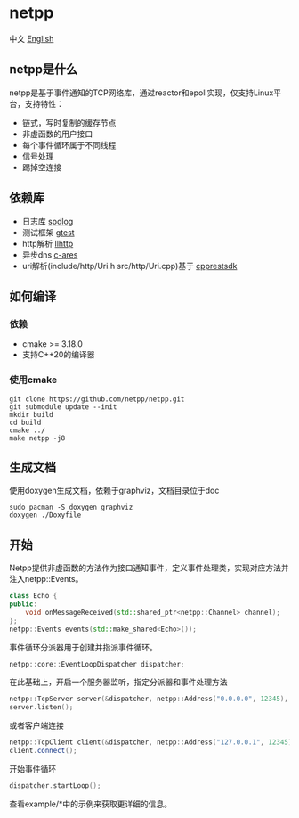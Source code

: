 # netpp
中文 [English](https://github.com/netpp/netpp/blob/master/README.md)  
## netpp是什么
netpp是基于事件通知的TCP网络库，通过reactor和epoll实现，仅支持Linux平台，支持特性：
* 链式，写时复制的缓存节点
* 非虚函数的用户接口
* 每个事件循环属于不同线程
* 信号处理
* 踢掉空连接
## 依赖库
* 日志库 [spdlog](https://github.com/gabime/spdlog)
* 测试框架 [gtest](https://github.com/google/googletest)
* http解析 [llhttp](https://github.com/nodejs/llhttp)
* 异步dns [c-ares](https://www.github.com/c-ares/c-ares)
* uri解析(include/http/Uri.h src/http/Uri.cpp)基于 [cpprestsdk](https://github.com/microsoft/cpprestsdk)
## 如何编译
### 依赖
* cmake >= 3.18.0
* 支持C++20的编译器
### 使用cmake
```shell
git clone https://github.com/netpp/netpp.git
git submodule update --init
mkdir build
cd build
cmake ../
make netpp -j8
```
## 生成文档
使用doxygen生成文档，依赖于graphviz，文档目录位于doc
```shell
sudo pacman -S doxygen graphviz
doxygen ./Doxyfile
```
## 开始
Netpp提供非虚函数的方法作为接口通知事件，定义事件处理类，实现对应方法并注入netpp::Events。
```c++
class Echo {
public:
    void onMessageReceived(std::shared_ptr<netpp::Channel> channel);
};
netpp::Events events(std::make_shared<Echo>());
```
事件循环分派器用于创建并指派事件循环。
```c++
netpp::core::EventLoopDispatcher dispatcher;
```
在此基础上，开启一个服务器监听，指定分派器和事件处理方法
```c++
netpp::TcpServer server(&dispatcher, netpp::Address("0.0.0.0", 12345), std::move(events));
server.listen();
```
或者客户端连接
```c++
netpp::TcpClient client(&dispatcher, netpp::Address("127.0.0.1", 12345), std::move(events));
client.connect();
```
开始事件循环
```c++
dispatcher.startLoop();
```
查看example/*中的示例来获取更详细的信息。

